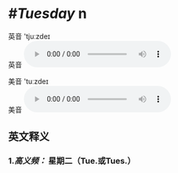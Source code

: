 # ***\#Tuesday*** n
英音 'tjuːzdeɪ  
英音
<audio src="./media/Tuesday1.aac" controls="controls"></audio>

美音 'tuːzdeɪ  
美音
<audio src="./media/Tuesday.aac" controls="controls"></audio>



  

英文释义
---
### 1.*高义频：* **星期二（Tue.或Tues.）**  


